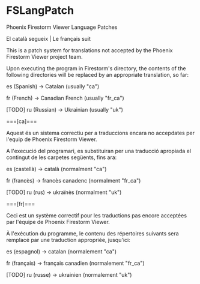 # FSLangPatch
Phoenix Firestorm Viewer Language Patches

El català segueix | Le français suit

This is a patch system for translations not accepted by the Phoenix Firestorm Viewer project team.

Upon executing the program in Firestorm's directory, the contents of the following directories will be replaced by an appropriate translation, so far:

es (Spanish) -> Catalan (usually "ca")

fr (French) -> Canadian French (usually "fr_ca")

[TODO] ru (Russian) -> Ukrainian (usually "uk")


===[ca]===

Aquest és un sistema correctiu per a traduccions encara no accepdates per l'equip de Phoenix Firestorm Viewer.

A l'execució del programari, es substituiran per una traducció apropiada el contingut de les carpetes següents, fins ara:

es (castellà) -> català (normalment "ca")

fr (francès) -> francès canadenc (normalment "fr_ca")

[TODO] ru (rus) -> ukraïnès (normalment "uk")


===[fr]===

Ceci est un système correctif pour les traductions pas encore acceptées par l'équipe de Phoenix Firestorm Viewer.

À l'exécution du programme, le contenu des répertoires suivants sera remplacé par une traduction appropriée, jusqu'ici:

es (espagnol) -> catalan (normalement "ca")

fr (français) -> français canadien (normalement "fr_ca")

[TODO] ru (russe) -> ukrainien (normalement "uk")
